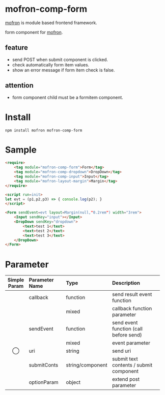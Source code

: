 # mofron-comp-form
[mofron](https://mofron.github.io/mofron/) is module based frontend framework.

form component for [mofron](https://mofron.github.io/mofron/).

## feature

- send POST when submit component is clicked.
- check automatically form item values.
- show an error message if form item check is false.

## attention

- form component child must be a formitem component.

# Install

```
npm install mofron mofron-comp-form
```

# Sample

```html
<require>
    <tag module="mofron-comp-form">Form</tag>
    <tag module="mofron-comp-dropdown">DropDown</tag>
    <tag module="mofron-comp-input">Input</tag>
    <tag module="mofron-layout-margin">Margin</tag>
</require>

<script run=init>
let evt = (p1,p2,p3) => { console.log(p2); }
</script>

<Form sendEvent=evt layout=Margin(null,"0.2rem") width="3rem">
    <Input sendKey="input"></Input>
    <DropDown sendKey="dropdown">
        <text>test 1</text>
        <text>test 2</text>
        <text>test 3</text>
    </DropDown>
</Form>
```

# Parameter

| Simple<br>Param | Parameter Name     | Type             |    Description                          |
|:---------------:|:-------------------|:-----------------|:----------------------------------------|
|                 | callback           | function         | send result event function              |
|                 |                    | mixed            | callback function parameter             |
|                 | sendEvent          | function         | send event function (call before send)  |       
|                 |                    | mixed            | event parameter                         |
|        ◯        | uri                | string           | send uri                                |
|                 | submitConts        | string/component | submit text contents / submit component |
|                 | optionParam        | object           | extend post parameter                   |
